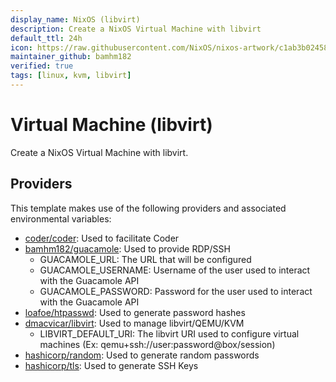 ```yaml
---
display_name: NixOS (libvirt)
description: Create a NixOS Virtual Machine with libvirt
default_ttl: 24h
icon: https://raw.githubusercontent.com/NixOS/nixos-artwork/c1ab3b024583d2795af50a0ac88710e31bc9fe60/logo/nix-snowflake-colours.svg
maintainer_github: bamhm182
verified: true
tags: [linux, kvm, libvirt]
---
```


# Virtual Machine (libvirt)

Create a NixOS Virtual Machine with libvirt.

## Providers

This template makes use of the following providers and associated environmental variables:

* [coder/coder](https://registry.terraform.io/providers/coder/coder/latest/docs): Used to facilitate Coder
* [bamhm182/guacamole](https://registry.terraform.io/providers/bamhm182/guacamole/latest/docs): Used to provide RDP/SSH
  * GUACAMOLE_URL: The URL that will be configured
  * GUACAMOLE_USERNAME: Username of the user used to interact with the Guacamole API
  * GUACAMOLE_PASSWORD: Password for the user used to interact with the Guacamole API
* [loafoe/htpasswd](https://registry.terraform.io/providers/loafoe/htpasswd/latest/docs): Used to generate password hashes
* [dmacvicar/libvirt](https://registry.terraform.io/providers/dmacvicar/libvirt/latest/docs): Used to manage libvirt/QEMU/KVM
  * LIBVIRT_DEFAULT_URI: The libvirt URI used to configure virtual machines (Ex: qemu+ssh://user:password@box/session)
* [hashicorp/random](https://registry.terraform.io/providers/hashicorp/random/latest/docs): Used to generate random passwords
* [hashicorp/tls](https://registry.terraform.io/providers/hashicorp/tls/latest/docs): Used to generate SSH Keys

